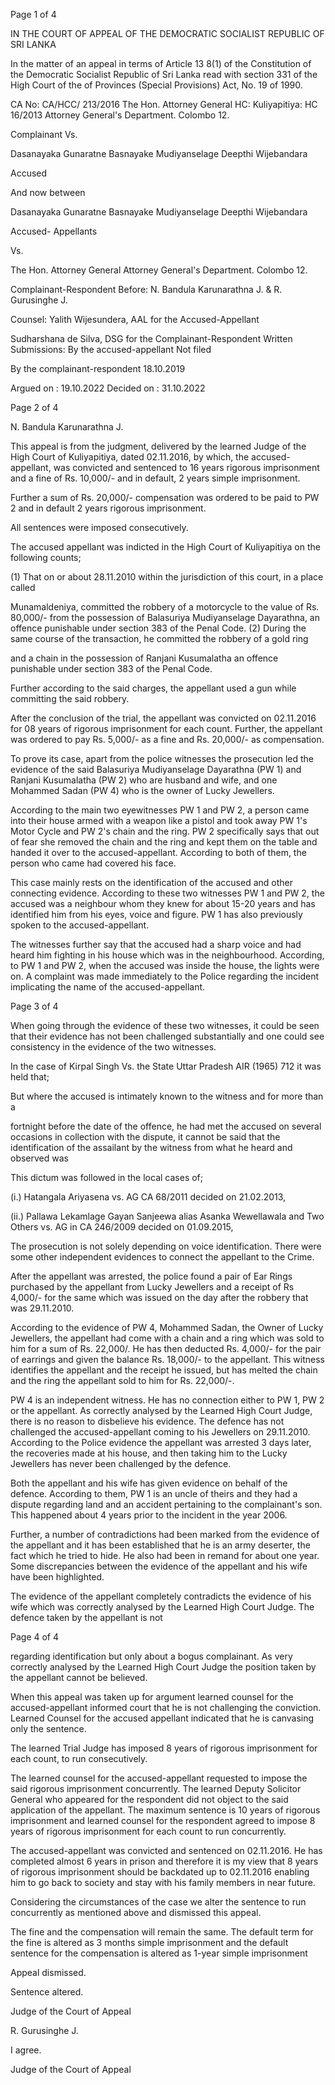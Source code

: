 Page 1 of 4

IN THE COURT OF APPEAL OF THE DEMOCRATIC SOCIALIST REPUBLIC OF SRI LANKA

In the matter of an appeal in terms of Article 13 8(1) of the Constitution of the Democratic Socialist Republic of Sri Lanka read with section 331 of the High Court of the of Provinces (Special Provisions) Act, No. 19 of 1990.

CA No: CA/HCC/ 213/2016 The Hon. Attorney General HC: Kuliyapitiya: HC 16/2013 Attorney General's Department. Colombo 12.

Complainant Vs.

Dasanayaka Gunaratne Basnayake Mudiyanselage Deepthi Wijebandara

Accused

And now between

Dasanayaka Gunaratne Basnayake Mudiyanselage Deepthi Wijebandara

Accused- Appellants

Vs.

The Hon. Attorney General Attorney General's Department. Colombo 12.

Complainant-Respondent Before: N. Bandula Karunarathna J. & R. Gurusinghe J.

Counsel: Yalith Wijesundera, AAL for the Accused-Appellant

Sudharshana de Silva, DSG for the Complainant-Respondent Written Submissions: By the accused-appellant Not filed

By the complainant-respondent 18.10.2019

Argued on : 19.10.2022 Decided on : 31.10.2022

Page 2 of 4

N. Bandula Karunarathna J.

This appeal is from the judgment, delivered by the learned Judge of the High Court of Kuliyapitiya, dated 02.11.2016, by which, the accused-appellant, was convicted and sentenced to 16 years rigorous imprisonment and a fine of Rs. 10,000/- and in default, 2 years simple imprisonment.

Further a sum of Rs. 20,000/- compensation was ordered to be paid to PW 2 and in default 2 years rigorous imprisonment.

All sentences were imposed consecutively.

The accused appellant was indicted in the High Court of Kuliyapitiya on the following counts;

(1) That on or about 28.11.2010 within the jurisdiction of this court, in a place called

Munamaldeniya, committed the robbery of a motorcycle to the value of Rs. 80,000/- from the possession of Balasuriya Mudiyanselage Dayarathna, an offence punishable under section 383 of the Penal Code. (2) During the same course of the transaction, he committed the robbery of a gold ring

and a chain in the possession of Ranjani Kusumalatha an offence punishable under section 383 of the Penal Code.

Further according to the said charges, the appellant used a gun while committing the said robbery.

After the conclusion of the trial, the appellant was convicted on 02.11.2016 for 08 years of rigorous imprisonment for each count. Further, the appellant was ordered to pay Rs. 5,000/- as a fine and Rs. 20,000/- as compensation.

To prove its case, apart from the police witnesses the prosecution led the evidence of the said Balasuriya Mudiyanselage Dayarathna (PW 1) and Ranjani Kusumalatha (PW 2) who are husband and wife, and one Mohammed Sadan (PW 4) who is the owner of Lucky Jewellers.

According to the main two eyewitnesses PW 1 and PW 2, a person came into their house armed with a weapon like a pistol and took away PW 1's Motor Cycle and PW 2's chain and the ring. PW 2 specifically says that out of fear she removed the chain and the ring and kept them on the table and handed it over to the accused-appellant. According to both of them, the person who came had covered his face.

This case mainly rests on the identification of the accused and other connecting evidence. According to these two witnesses PW 1 and PW 2, the accused was a neighbour whom they knew for about 15-20 years and has identified him from his eyes, voice and figure. PW 1 has also previously spoken to the accused-appellant.

The witnesses further say that the accused had a sharp voice and had heard him fighting in his house which was in the neighbourhood. According, to PW 1 and PW 2, when the accused was inside the house, the lights were on. A complaint was made immediately to the Police regarding the incident implicating the name of the accused-appellant.

Page 3 of 4

When going through the evidence of these two witnesses, it could be seen that their evidence has not been challenged substantially and one could see consistency in the evidence of the two witnesses.

In the case of Kirpal Singh Vs. the State Uttar Pradesh AIR (1965) 712 it was held that;

But where the accused is intimately known to the witness and for more than a

fortnight before the date of the offence, he had met the accused on several occasions in collection with the dispute, it cannot be said that the identification of the assailant by the witness from what he heard and observed was

This dictum was followed in the local cases of;

(i.) Hatangala Ariyasena vs. AG CA 68/2011 decided on 21.02.2013,

(ii.) Pallawa Lekamlage Gayan Sanjeewa alias Asanka Wewellawala and Two Others vs. AG in CA 246/2009 decided on 01.09.2015,

The prosecution is not solely depending on voice identification. There were some other independent evidences to connect the appellant to the Crime.

After the appellant was arrested, the police found a pair of Ear Rings purchased by the appellant from Lucky Jewellers and a receipt of Rs 4,000/- for the same which was issued on the day after the robbery that was 29.11.2010.

According to the evidence of PW 4, Mohammed Sadan, the Owner of Lucky Jewellers, the appellant had come with a chain and a ring which was sold to him for a sum of Rs. 22,000/. He has then deducted Rs. 4,000/- for the pair of earrings and given the balance Rs. 18,000/- to the appellant. This witness identifies the appellant and the receipt he issued, but has melted the chain and the ring the appellant sold to him for Rs. 22,000/-.

PW 4 is an independent witness. He has no connection either to PW 1, PW 2 or the appellant. As correctly analysed by the Learned High Court Judge, there is no reason to disbelieve his evidence. The defence has not challenged the accused-appellant coming to his Jewellers on 29.11.2010. According to the Police evidence the appellant was arrested 3 days later, the recoveries made at his house, and then taking him to the Lucky Jewellers has never been challenged by the defence.

Both the appellant and his wife has given evidence on behalf of the defence. According to them, PW 1 is an uncle of theirs and they had a dispute regarding land and an accident pertaining to the complainant's son. This happened about 4 years prior to the incident in the year 2006.

Further, a number of contradictions had been marked from the evidence of the appellant and it has been established that he is an army deserter, the fact which he tried to hide. He also had been in remand for about one year. Some discrepancies between the evidence of the appellant and his wife have been highlighted.

The evidence of the appellant completely contradicts the evidence of his wife which was correctly analysed by the Learned High Court Judge. The defence taken by the appellant is not

Page 4 of 4

regarding identification but only about a bogus complainant. As very correctly analysed by the Learned High Court Judge the position taken by the appellant cannot be believed.

When this appeal was taken up for argument learned counsel for the accused-appellant informed court that he is not challenging the conviction. Learned Counsel for the accused appellant indicated that he is canvasing only the sentence.

The learned Trial Judge has imposed 8 years of rigorous imprisonment for each count, to run consecutively.

The learned counsel for the accused-appellant requested to impose the said rigorous imprisonment concurrently. The learned Deputy Solicitor General who appeared for the respondent did not object to the said application of the appellant. The maximum sentence is 10 years of rigorous imprisonment and learned counsel for the respondent agreed to impose 8 years of rigorous imprisonment for each count to run concurrently.

The accused-appellant was convicted and sentenced on 02.11.2016. He has completed almost 6 years in prison and therefore it is my view that 8 years of rigorous imprisonment should be backdated up to 02.11.2016 enabling him to go back to society and stay with his family members in near future.

Considering the circumstances of the case we alter the sentence to run concurrently as mentioned above and dismissed this appeal.

The fine and the compensation will remain the same. The default term for the fine is altered as 3 months simple imprisonment and the default sentence for the compensation is altered as 1-year simple imprisonment

Appeal dismissed.

Sentence altered.

Judge of the Court of Appeal

R. Gurusinghe J.

I agree.

Judge of the Court of Appeal